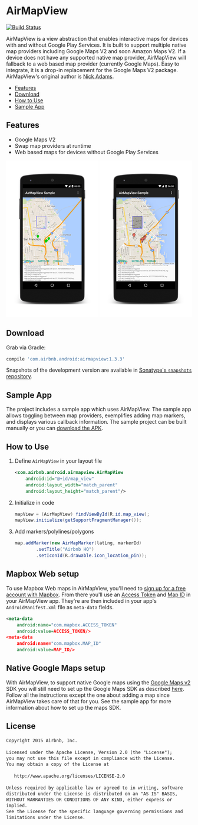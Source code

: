 # AirMapView

[![Build Status](https://travis-ci.org/airbnb/AirMapView.svg)](https://travis-ci.org/airbnb/AirMapView)

AirMapView is a view abstraction that enables interactive maps
for devices with and without Google Play Services. It is built
to support multiple native map providers including Google Maps V2 and soon Amazon Maps V2.
If a device does not have any supported native map provider, AirMapView
will fallback to a web based map provider (currently Google Maps). Easy to integrate, it is a drop-in replacement for the Google Maps V2 package. AirMapView's original author is [Nick Adams](https://github.com/nwadams).

* [Features](#features)
* [Download](#download)
* [How to Use](#how-to-use)
* [Sample App](#sample-app)

## Features

* Google Maps V2
* Swap map providers at runtime
* Web based maps for devices without Google Play Services

![](screenshots/google_maps_v2.png)
![](screenshots/google_web_maps.png)



## Download

Grab via Gradle:

```groovy
compile 'com.airbnb.android:airmapview:1.3.3'
```

Snapshots of the development version are available in [Sonatype's `snapshots` repository](https://oss.sonatype.org/content/repositories/snapshots/).

## Sample App
The project includes a sample app which uses AirMapView. The sample app allows toggling between map providers, exemplifies adding map markers, and displays various callback information. The sample project can be built manually or you can [download the APK](https://www.dropbox.com/s/8gcxn2ouc44t53x/AirMapView-Sample.apk?dl=0).

## How to Use

1. Define `AirMapView` in your layout file
    ```xml
    <com.airbnb.android.airmapview.AirMapView
        android:id="@+id/map_view"
        android:layout_width="match_parent"
        android:layout_height="match_parent"/>
    ```

1. Initialize in code
    ```java
    mapView = (AirMapView) findViewById(R.id.map_view);
    mapView.initialize(getSupportFragmentManager());
    ```

1. Add markers/polylines/polygons
    ```java
    map.addMarker(new AirMapMarker(latLng, markerId)
            .setTitle("Airbnb HQ")
            .setIconId(R.drawable.icon_location_pin));
    ```

## Mapbox Web setup
To use Mapbox Web maps in AirMapView, you'll need to [sign up for a free account with Mapbox](https://www.mapbox.com/signup/).  From there you'll use an [Access Token](https://www.mapbox.com/help/define-access-token/) and [Map ID](https://www.mapbox.com/help/define-map-id/) in your AirMapView app.  They're are then included in your app's `AndroidManifest.xml` file as `meta-data` fields.

```xml
<meta-data
    android:name="com.mapbox.ACCESS_TOKEN"
    android:value=ACCESS_TOKEN/>
<meta-data
    android:name="com.mapbox.MAP_ID"
    android:value=MAP_ID/>
```

## Native Google Maps setup

With AirMapView, to support native Google maps using the [Google Maps v2](https://developers.google.com/maps/documentation/android/) SDK you will still need to set up the Google Maps SDK as described [here](https://developers.google.com/maps/documentation/android/start#getting_the_google_maps_android_api_v2). Follow all the instructions except the one about adding a map since AirMapView takes care of that for you. See the sample app for more information about how to set up the maps SDK.

License
--------

    Copyright 2015 Airbnb, Inc.

    Licensed under the Apache License, Version 2.0 (the "License");
    you may not use this file except in compliance with the License.
    You may obtain a copy of the License at

       http://www.apache.org/licenses/LICENSE-2.0

    Unless required by applicable law or agreed to in writing, software
    distributed under the License is distributed on an "AS IS" BASIS,
    WITHOUT WARRANTIES OR CONDITIONS OF ANY KIND, either express or implied.
    See the License for the specific language governing permissions and
    limitations under the License.


 [1]: http://airbnb.github.io/airbnb/AirMapView/
